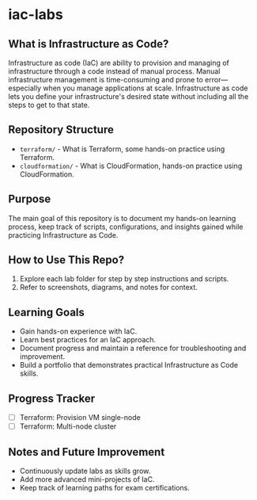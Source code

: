# iac-labs

## What is Infrastructure as Code?

Infrastructure as code (IaC) are ability to provision and managing of infrastructure through a code instead of manual process. Manual infrastructure management is time-consuming and prone to error—especially when you manage applications at scale. Infrastructure as code lets you define your infrastructure's desired state without including all the steps to get to that state.

## Repository Structure

- `terraform/` - What is Terraform, some hands-on practice using Terraform.
- `cloudformation/` - What is CloudFormation, hands-on practice using CloudFormation.

## Purpose

The main goal of this repository is to document my hands-on learning process, keep track of scripts, configurations, and insights gained while practicing Infrastructure as Code.

## How to Use This Repo?

1. Explore each lab folder for step by step instructions and scripts.
2. Refer to screenshots, diagrams, and notes for context.

## Learning Goals

- Gain hands-on experience with IaC.
- Learn best practices for an IaC approach.
- Document progress and maintain a reference for troubleshooting and improvement.
- Build a portfolio that demonstrates practical Infrastructure as Code skills.

## Progress Tracker

- [ ] Terraform: Provision VM single-node
- [ ] Terraform: Multi-node cluster

## Notes and Future Improvement

- Continuously update labs as skills grow.
- Add more advanced mini-projects of IaC.
- Keep track of learning paths for exam certifications.